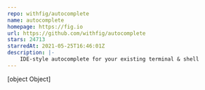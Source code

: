 ```yaml
---
repo: withfig/autocomplete
name: autocomplete
homepage: https://fig.io
url: https://github.com/withfig/autocomplete
stars: 24713
starredAt: 2021-05-25T16:46:01Z
description: |-
    IDE-style autocomplete for your existing terminal & shell
---
```


[object Object]
